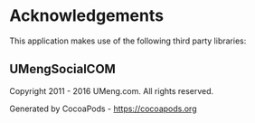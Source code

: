 # Acknowledgements
This application makes use of the following third party libraries:

## UMengSocialCOM

Copyright 2011 - 2016 UMeng.com. All rights reserved.

Generated by CocoaPods - https://cocoapods.org
